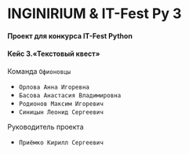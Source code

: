# INGINIRIUM & IT-Fest Py 3
#### Проект для конкурса IT-Fest Python
#### Кейс 3.«Текстовый квест»
Команда `Офионовцы`
- `Орлова Анна Игоревна`
- `Басова Анастасия Владимировна`
- `Родионов Максим Игоревич`
- `Синицын Леонид Сергеевич`

Руководитель проекта
- `Приёмко Кирилл Сергеевич`
